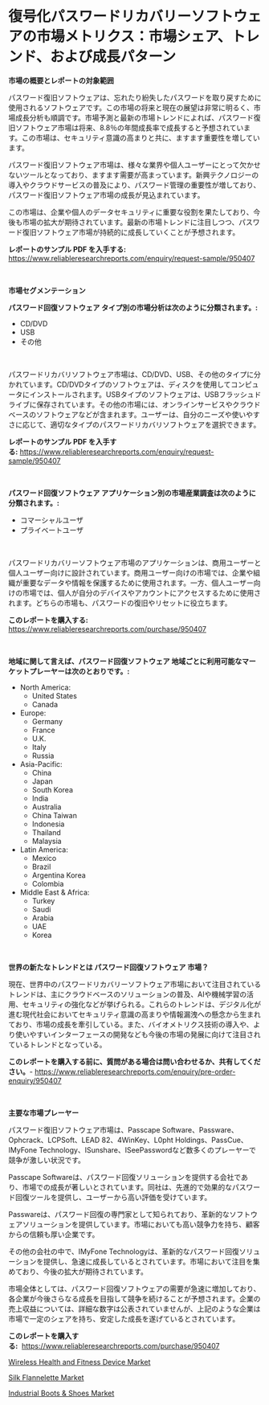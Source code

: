 <p><h1>復号化パスワードリカバリーソフトウェアの市場メトリクス：市場シェア、トレンド、および成長パターン</h1></p><p><strong>市場の概要とレポートの対象範囲</strong></p>
<p><p>パスワード復旧ソフトウェアは、忘れたり紛失したパスワードを取り戻すために使用されるソフトウェアです。この市場の将来と現在の展望は非常に明るく、市場成長分析も順調です。市場予測と最新の市場トレンドによれば、パスワード復旧ソフトウェア市場は将来、8.8％の年間成長率で成長すると予想されています。この市場は、セキュリティ意識の高まりと共に、ますます重要性を増しています。</p><p>パスワード復旧ソフトウェア市場は、様々な業界や個人ユーザーにとって欠かせないツールとなっており、ますます需要が高まっています。新興テクノロジーの導入やクラウドサービスの普及により、パスワード管理の重要性が増しており、パスワード復旧ソフトウェア市場の成長が見込まれています。</p><p>この市場は、企業や個人のデータセキュリティに重要な役割を果たしており、今後も市場の拡大が期待されています。最新の市場トレンドに注目しつつ、パスワード復旧ソフトウェア市場が持続的に成長していくことが予想されます。</p></p>
<p><strong>レポートのサンプル PDF を入手する:</strong> <a href="https://www.reliableresearchreports.com/enquiry/request-sample/950407">https://www.reliableresearchreports.com/enquiry/request-sample/950407</a></p>
<p>&nbsp;</p>
<p><strong>市場セグメンテーション</strong></p>
<p><strong>パスワード回復ソフトウェア タイプ別の市場分析は次のように分類されます。:</strong></p>
<p><ul><li>CD/DVD</li><li>USB</li><li>その他</li></ul></p>
<p>&nbsp;</p>
<p><p>パスワードリカバリソフトウェア市場は、CD/DVD、USB、その他のタイプに分かれています。CD/DVDタイプのソフトウェアは、ディスクを使用してコンピュータにインストールされます。USBタイプのソフトウェアは、USBフラッシュドライブに保存されています。その他の市場には、オンラインサービスやクラウドベースのソフトウェアなどが含まれます。ユーザーは、自分のニーズや使いやすさに応じて、適切なタイプのパスワードリカバリソフトウェアを選択できます。</p></p>
<p><strong>レポートのサンプル PDF を入手する:</strong>&nbsp;<a href="https://www.reliableresearchreports.com/enquiry/request-sample/950407">https://www.reliableresearchreports.com/enquiry/request-sample/950407</a></p>
<p>&nbsp;</p>
<p><strong> パスワード回復ソフトウェア アプリケーション別の市場産業調査は次のように分類されます。:</strong></p>
<p><ul><li>コマーシャルユーザ</li><li>プライベートユーザ</li></ul></p>
<p>&nbsp;</p>
<p><p>パスワードリカバリーソフトウェア市場のアプリケーションは、商用ユーザーと個人ユーザー向けに設計されています。商用ユーザー向けの市場では、企業や組織が重要なデータや情報を保護するために使用されます。一方、個人ユーザー向けの市場では、個人が自分のデバイスやアカウントにアクセスするために使用されます。どちらの市場も、パスワードの復旧やリセットに役立ちます。</p></p>
<p><strong>このレポートを購入する:</strong>&nbsp; <a href="https://www.reliableresearchreports.com/purchase/950407">https://www.reliableresearchreports.com/purchase/950407</a></p>
<p>&nbsp;</p>
<p><strong>地域に関して言えば、パスワード回復ソフトウェア 地域ごとに利用可能なマーケットプレーヤーは次のとおりです。:</strong></p>
<p><ul>
    <li>
        North America:
        <ul>
            <li>United States</li>
            <li>Canada</li>
        </ul>
    </li>
    <li>
        Europe:
        <ul>
            <li>Germany</li>
            <li>France</li>
            <li>U.K.</li>
            <li>Italy</li>
            <li>Russia</li>
        </ul>
    </li>
    <li>
        Asia-Pacific:
        <ul>
            <li>China</li>
            <li>Japan</li>
            <li>South Korea</li>
            <li>India</li>
            <li>Australia</li>
            <li>China Taiwan</li>
            <li>Indonesia</li>
            <li>Thailand</li>
            <li>Malaysia</li>
        </ul>
    </li>
    <li>
        Latin America:
        <ul>
            <li>Mexico</li>
            <li>Brazil</li>
            <li>Argentina Korea</li>
            <li>Colombia</li>
        </ul>
    </li>
    <li>
        Middle East & Africa:
        <ul>
            <li>Turkey</li>
            <li>Saudi</li>
            <li>Arabia</li>
            <li>UAE</li>
            <li>Korea</li>
        </ul>
    </li>
    </ul></p>
<p>&nbsp;</p>
<p><strong>世界の新たなトレンドとは パスワード回復ソフトウェア 市場？</strong></p>
<p><p>現在、世界中のパスワードリカバリーソフトウェア市場において注目されているトレンドは、主にクラウドベースのソリューションの普及、AIや機械学習の活用、セキュリティの強化などが挙げられる。これらのトレンドは、デジタル化が進む現代社会においてセキュリティ意識の高まりや情報漏洩への懸念から生まれており、市場の成長を牽引している。また、バイオメトリクス技術の導入や、より使いやすいインターフェースの開発なども今後の市場の発展に向けて注目されているトレンドとなっている。</p></p>
<p><strong>このレポートを購入する前に、質問がある場合は問い合わせるか、共有してください。</strong>- <a href="https://www.reliableresearchreports.com/enquiry/pre-order-enquiry/950407">https://www.reliableresearchreports.com/enquiry/pre-order-enquiry/950407</a></p>
<p>&nbsp;</p>
<p><strong>主要な市場プレーヤー</strong></p>
<p><p>パスワード復旧ソフトウェア市場は、Passcape Software、Passware、Ophcrack、LCPSoft、LEAD 82、4WinKey、L0pht Holdings、PassCue、IMyFone Technology、ISunshare、ISeePasswordなど数多くのプレーヤーで競争が激しい状況です。</p><p>Passcape Softwareは、パスワード回復ソリューションを提供する会社であり、市場での成長が著しいとされています。同社は、先進的で効果的なパスワード回復ツールを提供し、ユーザーから高い評価を受けています。</p><p>Passwareは、パスワード回復の専門家として知られており、革新的なソフトウェアソリューションを提供しています。市場においても高い競争力を持ち、顧客からの信頼も厚い企業です。</p><p>その他の会社の中で、IMyFone Technologyは、革新的なパスワード回復ソリューションを提供し、急速に成長しているとされています。市場において注目を集めており、今後の拡大が期待されています。</p><p>市場全体としては、パスワード回復ソフトウェアの需要が急速に増加しており、各企業が今後さらなる成長を目指して競争を続けることが予想されます。企業の売上収益については、詳細な数字は公表されていませんが、上記のような企業は市場で一定のシェアを持ち、安定した成長を遂げているとされています。</p></p>
<p><strong>このレポートを購入する:</strong>&nbsp;&nbsp;<a href="https://www.reliableresearchreports.com/purchase/950407">https://www.reliableresearchreports.com/purchase/950407</a></p>
<p><p><a href="https://github.com/okotobwrhuteie/Market-Research-Report-List-1/blob/main/wireless-health-and-fitness-device-market.md">Wireless Health and Fitness Device Market</a></p><p><a href="https://github.com/irfadac/Market-Research-Report-List-2/blob/main/silk-flannelette-market.md">Silk Flannelette Market</a></p><p><a href="https://github.com/myacatherineblakecaczo9vcsw/Market-Research-Report-List-2/blob/main/industrial-boots-shoes-market.md">Industrial Boots & Shoes Market</a></p></p>
